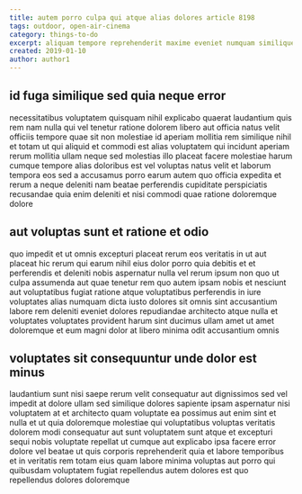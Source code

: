 ```yaml
---
title: autem porro culpa qui atque alias dolores article 8198
tags: outdoor, open-air-cinema
category: things-to-do
excerpt: aliquam tempore reprehenderit maxime eveniet numquam similique
created: 2019-01-10
author: author1
---
```


## id fuga similique sed quia neque error

necessitatibus voluptatem quisquam nihil explicabo quaerat laudantium quis rem nam nulla qui vel tenetur ratione dolorem libero aut officia natus velit officiis tempore quae sit non molestiae id aperiam mollitia rem similique nihil et totam ut qui aliquid et commodi est alias voluptatem qui incidunt aperiam rerum mollitia ullam neque sed molestias illo placeat facere molestiae harum cumque tempore alias doloribus est vel voluptas natus velit et laborum tempora eos sed a accusamus porro earum autem quo officia expedita et rerum a neque deleniti nam beatae perferendis cupiditate perspiciatis recusandae quia enim deleniti et nisi commodi quae ratione doloremque dolore

## aut voluptas sunt et ratione et odio

quo impedit et ut omnis excepturi placeat rerum eos veritatis in ut aut placeat hic rerum qui earum nihil eius dolor porro quia debitis et et perferendis et deleniti nobis aspernatur nulla vel rerum ipsum non quo ut culpa assumenda aut quae tenetur rem quo autem ipsam nobis et nesciunt aut voluptatibus fugiat ratione atque voluptatibus perferendis in iure voluptates alias numquam dicta iusto dolores sit omnis sint accusantium labore rem deleniti eveniet dolores repudiandae architecto atque nulla et voluptates voluptates provident harum sint ducimus ullam amet ut amet doloremque et eum magni dolor at libero minima odit accusantium omnis

## voluptates sit consequuntur unde dolor est minus

laudantium sunt nisi saepe rerum velit consequatur aut dignissimos sed vel impedit at dolore ullam sed similique dolores sapiente ipsam aspernatur nisi voluptatem at et architecto quam voluptate ea possimus aut enim sint et nulla et ut quia doloremque molestiae qui voluptatibus voluptas veritatis dolorem modi consequatur aut sunt voluptatem sunt atque et excepturi sequi nobis voluptate repellat ut cumque aut explicabo ipsa facere error dolore vel beatae ut quis corporis reprehenderit quia et labore temporibus et in veritatis rem totam eius quam labore minima voluptas aut porro qui quibusdam voluptatem fugiat repellendus autem dolores est quo repellendus dolores doloremque
